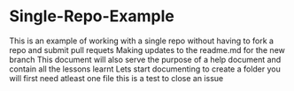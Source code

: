# Single-Repo-Example

This is an example of working with a single repo without having to fork a repo and submit pull requets
Making updates to the readme.md for the new branch
This document will also serve the purpose of a help document and contain all the lessons learnt
Lets start documenting
to create a folder you will first need atleast one file
this is a test to close an issue
